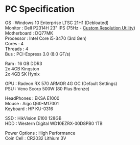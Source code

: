 # PC Specification

OS : Windows 10 Enterprise LTSC 21H1 (Debloated)<br>
Monitor : Dell P2314H 23" IPS (75Hz - [Custom Resolution Utility](https://www.monitortests.com/download/cru/cru-1.5.2.zip))<br>
Motherboard : DQ77MK<br>
Processor : Intel Core i5-3470 (3rd Gen)<br>
Cores : 4<br>
Threads : 4<br>
Bus : PCI-Express 3.0 (8.0 GT/s)<br>

Ram : 16 GB DDR3<br>
2x 4GB Kingston<br>
2x 4GB SK Hynix<br>

GPU : Radeon RX 570 ARMOR 4G OC (Default Settings)<br>
PSU : Veno Scorp 500W (80 Plus Bronze)<br>

HeadPhones : EKSA E1000<br>
Mouse : Aigo Q60-M17001<br>
Keyboard : HP KU-0316<br>

SSD : HikVision E100 128GB<br>
HDD : Western Digital WD10EZRX-00D8PB0 1TB<br>

Power Options : High Performance<br>
Coin Cell : CR2032 Lithium 3V
